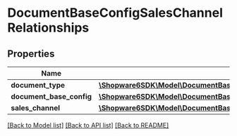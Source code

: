 # DocumentBaseConfigSalesChannelRelationships

## Properties
Name | Type | Description | Notes
------------ | ------------- | ------------- | -------------
**document_type** | [**\Shopware6SDK\Model\DocumentBaseConfigSalesChannelRelationshipsDocumentType**](DocumentBaseConfigSalesChannelRelationshipsDocumentType.md) |  | [optional] 
**document_base_config** | [**\Shopware6SDK\Model\DocumentBaseConfigSalesChannelRelationshipsDocumentBaseConfig**](DocumentBaseConfigSalesChannelRelationshipsDocumentBaseConfig.md) |  | [optional] 
**sales_channel** | [**\Shopware6SDK\Model\DocumentBaseConfigSalesChannelRelationshipsSalesChannel**](DocumentBaseConfigSalesChannelRelationshipsSalesChannel.md) |  | [optional] 

[[Back to Model list]](../../README.md#documentation-for-models) [[Back to API list]](../../README.md#documentation-for-api-endpoints) [[Back to README]](../../README.md)

